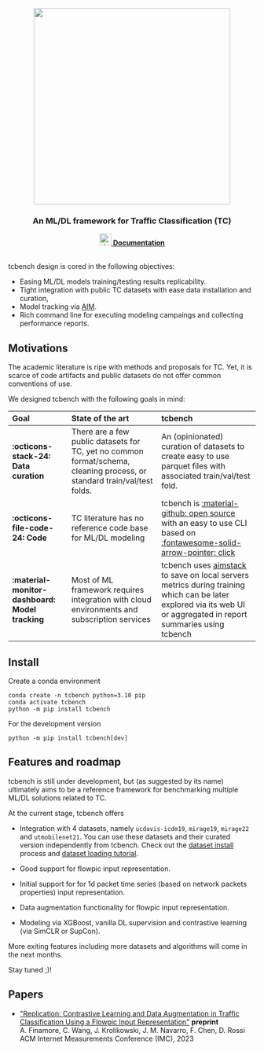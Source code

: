 <div align="center">
  <img src="https://tcbenchstack.github.io/tcbench/tcbench_logo.svg" width="400px"/>
  <h3>An ML/DL framework for Traffic Classification (TC)</h3>
  <a href="https://tcbenchstack.github.io/tcbench">
  <img width="24" height="24" src="https://img.icons8.com/fluency/48/domain.png" alt="domain"/>
  <b>Documentation</b>
  </a>
</div>

<br>

tcbench design is cored in the following objectives:

* Easing ML/DL models training/testing results replicability.
* Tight integration with public TC datasets with ease data installation and curation,
* Model tracking via [AIM](https://github.com/aimhubio/aim). 
* Rich command line for executing modeling campaings and collecting performance reports.



## Motivations

The academic literature is ripe with methods and proposals for TC.
Yet, it is scarce of code artifacts and public datasets 
do not offer common conventions of use.

We designed tcbench with the following goals in mind:

| Goal | State of the art | tcbench |
|:-----|:-----------------|:--------|
|__:octicons-stack-24: Data curation__ | There are a few public datasets for TC, yet no common format/schema, cleaning process, or standard train/val/test folds. | An (opinionated) curation of datasets to create easy to use parquet files with associated train/val/test fold.|
|__:octicons-file-code-24: Code__ | TC literature has no reference code base for ML/DL modeling | tcbench is [:material-github: open source](https://github.com/tcbenchstack/tcbench) with an easy to use CLI based on [:fontawesome-solid-arrow-pointer: click](https://click.palletsprojects.com/en/8.1.x/)|
|__:material-monitor-dashboard: Model tracking__ | Most of ML framework requires integration with cloud environments and subscription services | tcbench uses [aimstack](https://aimstack.io/) to save on local servers metrics during training which can be later explored via its web UI or aggregated in report summaries using tcbench |

## Install

Create a conda environment

```
conda create -n tcbench python=3.10 pip
conda activate tcbench
python -m pip install tcbench
```

For the development version
```
python -m pip install tcbench[dev]
```

## Features and roadmap

tcbench is still under development, but (as suggested by its name) ultimately aims
to be a reference framework for benchmarking multiple ML/DL solutions 
related to TC.

At the current stage, tcbench offers

* Integration with 4 datasets, namely `ucdavis-icdm19`, `mirage19`, `mirage22` and `utmobilenet21`.
You can use these datasets and their curated version independently from tcbench.
Check out the [dataset install](https://tcbenchstack.github.io/tcbench/datasets/install) process and [dataset loading tutorial](https://tcbenchstack.github.io/tcbench/datasets/guides/tutorial_load_datasets/).

* Good support for flowpic input representation.

* Initial support for for 1d packet time series (based on network packets properties) input representation.

* Data augmentation functionality for flowpic input representation.

* Modeling via XGBoost, vanilla DL supervision and contrastive learning (via SimCLR or SupCon).

More exiting features including more datasets and algorithms will come in the next months. 

Stay tuned ;)!

## Papers

* ["Replication: Contrastive Learning and Data Augmentation in Traffic Classification Using a Flowpic Input Representation"](https://arxiv.org/abs/2309.09733) __preprint__<br>
A. Finamore, C. Wang, J. Krolikowski, J. M. Navarro, F. Chen, D. Rossi<br>
ACM Internet Measurements Conference (IMC), 2023

